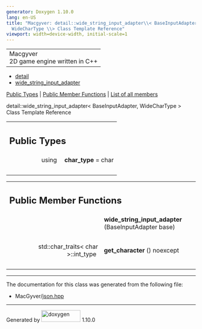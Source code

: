 ```yaml
---
generator: Doxygen 1.10.0
lang: en-US
title: "Macgyver: detail::wide_string_input_adapter\\< BaseInputAdapter,
  WideCharType \\> Class Template Reference"
viewport: width=device-width, initial-scale=1
---
```


<div id="top">

<div id="titlearea">

<table data-cellspacing="0" data-cellpadding="0">
<colgroup>
<col style="width: 100%" />
</colgroup>
<tbody>
<tr id="projectrow" class="odd">
<td id="projectalign"><div id="projectname">
Macgyver
</div>
<div id="projectbrief">
2D game engine written in C++
</div></td>
</tr>
</tbody>
</table>

</div>

<div id="main-nav">

</div>

<div id="nav-path" class="navpath">

- <a href="namespacedetail.html" class="el">detail</a>
- <a href="classdetail_1_1wide__string__input__adapter.html"
  class="el">wide_string_input_adapter</a>

</div>

</div>

<div class="header">

<div class="summary">

[Public Types](#pub-types) \| [Public Member Functions](#pub-methods) \|
[List of all
members](classdetail_1_1wide__string__input__adapter-members.html)

</div>

<div class="headertitle">

<div class="title">

detail::wide_string_input_adapter\< BaseInputAdapter, WideCharType \>
Class Template Reference

</div>

</div>

</div>

<div class="contents">

<table class="memberdecls">
<colgroup>
<col style="width: 50%" />
<col style="width: 50%" />
</colgroup>
<tbody>
<tr class="odd heading">
<td colspan="2"><h2 id="public-types" class="groupheader"><span
id="pub-types"></span> Public Types</h2></td>
</tr>
<tr id="r_ae213f84ba1b7e9db57ca8d6cdc8c241d"
class="even memitem:ae213f84ba1b7e9db57ca8d6cdc8c241d">
<td class="memItemLeft" style="text-align: right;"
data-valign="top"><span id="ae213f84ba1b7e9db57ca8d6cdc8c241d"></span>
using </td>
<td class="memItemRight" data-valign="bottom"><strong>char_type</strong>
= char</td>
</tr>
<tr class="odd separator:ae213f84ba1b7e9db57ca8d6cdc8c241d">
<td colspan="2" class="memSeparator"> </td>
</tr>
</tbody>
</table>

<table class="memberdecls">
<colgroup>
<col style="width: 50%" />
<col style="width: 50%" />
</colgroup>
<tbody>
<tr class="odd heading">
<td colspan="2"><h2 id="public-member-functions"
class="groupheader"><span id="pub-methods"></span> Public Member
Functions</h2></td>
</tr>
<tr id="r_a5deb0bdbced96a021ab968967a815773"
class="even memitem:a5deb0bdbced96a021ab968967a815773">
<td class="memItemLeft" style="text-align: right;"
data-valign="top"><span id="a5deb0bdbced96a021ab968967a815773"></span>
 </td>
<td class="memItemRight"
data-valign="bottom"><strong>wide_string_input_adapter</strong>
(BaseInputAdapter base)</td>
</tr>
<tr class="odd separator:a5deb0bdbced96a021ab968967a815773">
<td colspan="2" class="memSeparator"> </td>
</tr>
<tr id="r_a1fe2333aaadd2251846311ea1c403c3e"
class="even memitem:a1fe2333aaadd2251846311ea1c403c3e">
<td class="memItemLeft" style="text-align: right;"
data-valign="top"><span id="a1fe2333aaadd2251846311ea1c403c3e"></span>
std::char_traits&lt; char &gt;::int_type </td>
<td class="memItemRight"
data-valign="bottom"><strong>get_character</strong> () noexcept</td>
</tr>
<tr class="odd separator:a1fe2333aaadd2251846311ea1c403c3e">
<td colspan="2" class="memSeparator"> </td>
</tr>
</tbody>
</table>

------------------------------------------------------------------------

The documentation for this class was generated from the following file:

- MacGyver/<a href="json_8hpp_source.html" class="el">json.hpp</a>

</div>

------------------------------------------------------------------------

<span class="small">Generated
by [<img src="doxygen.svg" class="footer" width="104" height="31"
alt="doxygen" />](https://www.doxygen.org/index.html) 1.10.0</span>
